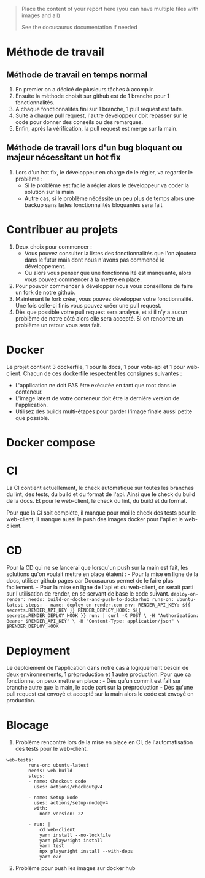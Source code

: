 > Place the content of your report here (you can have multiple files with images and all)
>
> See the docusaurus documentation if needed

# Méthode de travail

## Méthode de travail en temps normal
1. En premier on a décicé de plusieurs tâches à acomplir.
2. Ensuite la méthode choisit sur github est de 1 branche pour 1 fonctionnalités.
3. A chaque fonctionnalités fini sur 1 branche, 1 pull request est faite.
4. Suite à chaque pull request, l'autre développeur doit repasser sur le code pour donner des conseils ou des remarques.
5. Enfin, après la vérification, la pull request est merge sur la main.

## Méthode de travail lors d'un bug bloquant ou majeur nécessitant un hot fix
1. Lors d'un hot fix, le développeur en charge de le régler, va regarder le problème :
    - Si le problème est facile à régler alors le développeur va coder la solution sur la main
    - Autre cas, si le problème nécéssite un peu plus de temps alors une backup sans la/les fonctionnalités bloquantes sera fait

# Contribuer au projets
1. Deux choix pour commencer :
    - Vous pouvez consulter la listes des fonctionnalités que l'on ajoutera dans le futur mais dont nous n'avons pas commencé le développement.
    - Ou alors vous penser que une fonctionnalité est manquante, alors vous pouvez commencer à la mettre en place.
2. Pour pouvoir commencer à développer nous vous conseillons de faire un fork de notre github.
3. Maintenant le fork créer, vous pouvez développer votre fonctionnalité. Une fois celle-ci finis vous pouvez créer une pull request.
4. Dès que possible votre pull request sera analysé, et si il n'y a aucun problème de notre côté alors elle sera accepté. Si on rencontre un problème un retour vous sera fait.

# Docker
Le projet contient 3 dockerfile, 1 pour la docs, 1 pour vote-api et 1 pour web-client.
Chacun de ces dockerfile respectent les consignes suivantes :

- L'application ne doit PAS être exécutée en tant que root dans le conteneur.
- L'image latest de votre conteneur doit être la dernière version de l'application.
- Utilisez des builds multi-étapes pour garder l'image finale aussi petite que possible.

# Docker compose

# CI
La CI contient actuellement, le check automatique sur toutes les branches du lint, des tests, du build et du format de l'api. Ainsi que le check du build de la docs. Et pour le web-client, le check du lint, du build et du format.

Pour que la CI soit complète, il manque pour moi le check des tests pour le web-client, il manque aussi le push des images docker pour l'api et le web-client.

# CD

Pour la CD qui ne se lancerai que lorsqu'un push sur la main est fait, les solutions qu'on voulait mettre en place étaient :
    - Pour la mise en ligne de la docs, utiliser github pages car Docusaurus permet de le faire plus facilement.
    - Pour la mise en ligne de l'api et du web-client, on serait parti sur l'utilisation de render, en se servant de base le code suivant.
    ```
    deploy-on-render:
    needs: build-on-docker-and-push-to-dockerhub
    runs-on: ubuntu-latest
    steps:
      - name: deploy on render.com
        env:
          RENDER_API_KEY: ${{ secrets.RENDER_API_KEY }}
          RENDER_DEPLOY_HOOK: ${{ secrets.RENDER_DEPLOY_HOOK }}
        run: |
            curl -X POST \
            -H "Authorization: Bearer $RENDER_API_KEY" \
            -H "Content-Type: application/json" \
            $RENDER_DEPLOY_HOOK
    ```

# Deployment
Le deploiement de l'application dans notre cas à logiquement besoin de deux environnements, 1 préproduction et 1 autre production. Pour que ca fonctionne, on peux mettre en place :
    - Dès qu'un commit est fait sur branche autre que la main, le code part sur la préproduction
    - Dès qu'une pull request est envoyé et accepté sur la main alors le code est envoyé en production.

# Blocage

1. Problème rencontré lors de la mise en place en CI, de l'automatisation des tests pour le web-client.
```
web-tests:
        runs-on: ubuntu-latest
        needs: web-build
        steps:
        - name: Checkout code
          uses: actions/checkout@v4
          
        - name: Setup Node
          uses: actions/setup-node@v4
          with:
            node-version: 22

        - run: |
            cd web-client
            yarn install --no-lockfile
            yarn playwright install
            yarn test
            npx playwright install --with-deps
            yarn e2e

```
2. Problème pour push les images sur docker hub